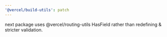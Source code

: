 ```yaml
---
'@vercel/build-utils': patch
---
```


next package uses @vercel/routing-utils HasField rather than redefining & stricter validation.
